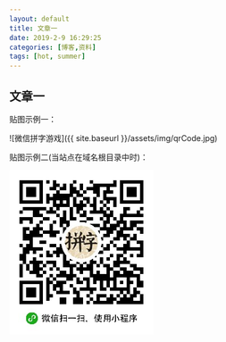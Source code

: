 ```yaml
---
layout: default
title: 文章一
date: 2019-2-9 16:29:25
categories: [博客,资料]
tags: [hot, summer]
---
```


## 文章一

贴图示例一：

![微信拼字游戏]({{ site.baseurl }}/assets/img/qrCode.jpg)

贴图示例二(当站点在域名根目录中时)：

![微信拼字游戏](/assets/img/qrCode.jpg)
